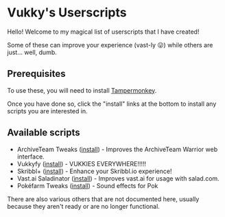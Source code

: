# Vukky's Userscripts

Hello! Welcome to my magical list of userscripts that I have created!

Some of these can improve your experience (vast-ly 😛) while others are just... well, dumb.

## Prerequisites

To use these, you will need to install [Tampermonkey](https://tampermonkey.net).

Once you have done so, click the "install" links at the bottom to install any scripts you are interested in.

## Available scripts

* ArchiveTeam Tweaks ([install](https://raw.githubusercontent.com/Vukkyy/userscripts/main/archiveteamtweaks.user.js)) - Improves the ArchiveTeam Warrior web interface.
* Vukkyfy ([install](https://raw.githubusercontent.com/Vukkyy/userscripts/main/vastaisaladinator.user.js)) - VUKKIES EVERYWHERE!!!!!
* Skribbl+ ([install](https://github.com/Vukky123/userscripts/raw/main/skribbl/skribblplus.user.js)) - Enhance your Skribbl.io experience!
* Vast.ai Saladinator ([install](https://raw.githubusercontent.com/Vukkyy/userscripts/main/vastaisaladinator.user.js)) - Improves vast.ai for usage with salad.com.
* Pokéfarm Tweaks ([install](https://github.com/Vukky123/userscripts/raw/main/pokefarmtweaks.user.js)) - Sound effects for Pok

There are also various others that are not documented here, usually because they aren't ready or are no longer functional.
